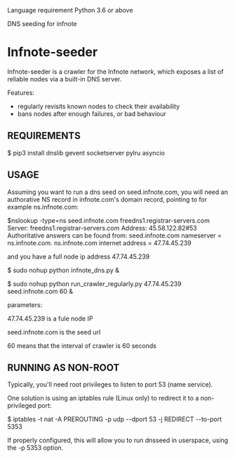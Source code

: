 Language requirement Python 3.6 or above

DNS seeding for infnote

Infnote-seeder
==============

Infnote-seeder is a crawler for the Infnote network, which exposes a list
of reliable nodes via a built-in DNS server.

Features:
* regularly revisits known nodes to check their availability
* bans nodes after enough failures, or bad behaviour


REQUIREMENTS
------------

$ pip3 install dnslib gevent socketserver pylru asyncio

USAGE
-----

Assuming you want to run a dns seed on seed.infnote.com, you will
need an authorative NS record in infnote.com's domain record, pointing
to for example ns.infnote.com:

$nslookup -type=ns seed.infnote.com freedns1.registrar-servers.com
Server:		freedns1.registrar-servers.com
Address:	45.58.122.82#53
Authoritative answers can be found from:
seed.infnote.com	nameserver = ns.infnote.com.
ns.infnote.com	internet address = 47.74.45.239

and you have a full node ip address 47.74.45.239

$ sudo nohup python infnote_dns.py &

$ sudo nohup python run_crawler_regularly.py 47.74.45.239 seed.infnote.com 60 &

parameters:

47.74.45.239 is a fule node IP

seed.infnote.com is the seed url

60 means that the interval of crawler is 60 seconds


RUNNING AS NON-ROOT
-------------------

Typically, you'll need root privileges to listen to port 53 (name service).

One solution is using an iptables rule (Linux only) to redirect it to
a non-privileged port:

$ iptables -t nat -A PREROUTING -p udp --dport 53 -j REDIRECT --to-port 5353

If properly configured, this will allow you to run dnsseed in userspace, using
the -p 5353 option.
